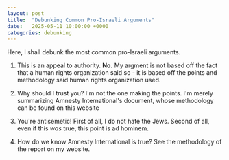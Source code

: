 ```yaml
---
layout: post
title:  "Debunking Common Pro-Israeli Arguments"
date:   2025-05-11 10:00:00 +0000
categories: debunking
---
```


Here, I shall debunk the most common pro-Israeli arguments.

1. This is an appeal to authority.
**No.** My argment is not based off the fact that a human rights organization said so - it is based off the points and methodology said human rights organization used.

2. Why should I trust you?
I'm not the one making the points. I'm merely summarizing Amnesty International's document, whose methodology can be found on this website

3. You're antisemetic!
First of all, I do not hate the Jews. Second of all, even if this *was* true, this point is ad hominem.

4. How do we know Amnesty International is true?
See the methodology of the report on my website.
